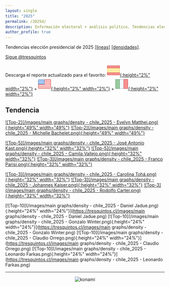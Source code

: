 ```yaml
---
layout: single
title: "2025"
permalink: /2025d/
description: Información electoral + análisis político. Tendencias elección presidencial 2025.
author_profile: true
---
```


Tendencias elección presidencial de 2025 [[líneas]](https://tresquintos.cl/2025)  [[densidades]](https://tresquintos.cl/2025d).

<a href="https://twitter.com/tresquintos?ref_src=twsrc%5Etfw" class="twitter-follow-button" data-show-count="false">Sigue @tresquintos</a><script async src="https://platform.twitter.com/widgets.js" charset="utf-8"></script>

Descarga el reporte actualizado para el favorito: [![Español](/images/icons8-spain-40.png){:height="2%" width="2%"}](https://tresquintos.cl/reports/2025%20-%20Evelyn%20Matthei%20(es).pdf) + [![English (American)](/images/icons8-usa-40.png){:height="2%" width="2%"}](https://tresquintos.cl/reports/2025%20-%20Evelyn%20Matthei%20(en).pdf) + [![Italiano](/images/icons8-italy-40.png){:height="2%" width="2%"}](https://tresquintos.cl/reports/2025%20-%20Evelyn%20Matthei%20(it).pdf)

## Tendencia

[![Top-2](/images/main graphs/density - chile_2025 - Evelyn Matthei.png){:height="49%" width="49%"}](https://tresquintos.cl/reports/2025%20-%20Evelyn%20Matthei%20(es).pdf) [![Top-2](/images/main graphs/density - chile_2025 - Michelle Bachelet.png){:height="49%" width="49%"}](https://tresquintos.cl/reports/2025%20-%20Michelle%20Bachelet%20(es).pdf)

[![Top-5](/images/main graphs/density - chile_2025 - José Antonio Kast.png){:height="32%" width="32%"}](https://tresquintos.cl/reports/2025%20-%20José%20Antonio%20Kast%20(es).pdf) [![Top-5](/images/main graphs/density - chile_2025 - Camila Vallejo.png){:height="32%" width="32%"}](https://tresquintos.cl/reports/2025%20-%20Camila%20Vallejo%20(es).pdf) [![Top-3](/images/main graphs/density - chile_2025 - Franco Parisi.png){:height="32%" width="32%"}](https://tresquintos.cl/reports/2025%20-%20Franco%20Parisi%20(es).pdf) 


[![Top-3](/images/main graphs/density - chile_2025 - Carolina Tohá.png){:height="32%" width="32%"}](https://tresquintos.cl/reports/2025%20-%20Carolina%20Tohá%20(es).pdf) [![Top-3](/images/main graphs/density - chile_2025 - Johannes Kaiser.png){:height="32%" width="32%"}](https://tresquintos.cl/reports/2025%20-%20Johannes%20Kaiser%20(es).pdf) [![Top-3](/images/main graphs/density - chile_2025 - Rodolfo Carter.png){:height="32%" width="32%"}](https://tresquintos.cl/reports/2025%20-%20Rodolfo%20Carter%20(es).pdf)


[![Top-10](/images/main graphs/density - chile_2025 - Daniel Jadue.png){:height="24%" width="24%"}](https://tresquintos.cl/images/main graphs/density - chile_2025 - Daniel Jadue.png) [![Top-10](/images/main graphs/density - chile_2025 - Gonzalo Winter.png){:height="24%" width="24%"}](https://tresquintos.cl/images/main graphs/density - chile_2025 - Gonzalo Winter.png) [![Top-10](/images/main graphs/density - chile_2025 - Claudio Orrego.png){:height="24%" width="24%"}](https://tresquintos.cl/images/main graphs/density - chile_2025 - Claudio Orrego.png) [![Top-10](/images/main graphs/density - chile_2025 - Leonardo Farkas.png){:height="24%" width="24%"}](https://tresquintos.cl/images/main graphs/density - chile_2025 - Leonardo Farkas.png)


---

<!-- NES -->
<script src="/js/topsecret.js"></script>


<!-- NES -->
<style>
.aligncenter {
    text-align: center;
}
</style>
<p class="aligncenter">
    <img src="/images/nes.png" width="30" height="30" alt="konami" />
</p>


<!-- Favicon -->
<link rel="apple-touch-icon" sizes="180x180" href="/apple-touch-icon.png">
<link rel="icon" type="image/png" sizes="32x32" href="/favicon-32x32.png">
<link rel="icon" type="image/png" sizes="16x16" href="/favicon-16x16.png">
<link rel="manifest" href="/site.webmanifest">
<link rel="mask-icon" href="/safari-pinned-tab.svg" color="#5bbad5">
<meta name="msapplication-TileColor" content="#b91d47">
<meta name="theme-color" content="#ffffff">

